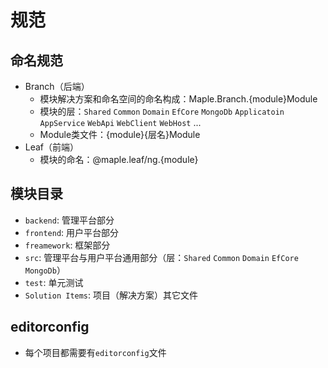 # 规范

## 命名规范

* Branch（后端）
  * 模块解决方案和命名空间的命名构成：Maple.Branch.{module}Module
  * 模块的层：`Shared` `Common` `Domain` `EfCore` `MongoDb` `Applicatoin` `AppService` `WebApi` `WebClient` `WebHost` ...
  * Module类文件：{module}{层名}Module
* Leaf（前端）
  * 模块的命名：@maple.leaf/ng.{module}

## 模块目录

* `backend`: 管理平台部分
* `frontend`: 用户平台部分
* `freamework`: 框架部分
* `src`: 管理平台与用户平台通用部分（层：`Shared` `Common` `Domain` `EfCore` `MongoDb`）
* `test`: 单元测试
* `Solution Items`: 项目（解决方案）其它文件

## editorconfig

* 每个项目都需要有`editorconfig`文件
